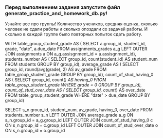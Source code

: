 ### Перед выполнением задания запустите файл generate_practice_and_homework_db.py!

Узнайте все про группы! Количество учеников, средняя оценка, сколько человек не сдали работы и сколько опоздали со задачей работы. И сколько в каждой группе было повторных попыток сдать работу.


WITH table_group_student_grade AS (
SELECT a.group_id, student_id, grade, "date", a.due_date
FROM assignments_grades a_g
LEFT OUTER JOIN assignments a ON a_g.assisgnment_id = a.assisgnment_id),
students_number AS (
SELECT group_id, count(student_id) AS student_num
FROM students
GROUP BY group_id),
average_grade AS (
SELECT group_id, round(avg(grade), 2) AS av_grade
FROM table_group_student_grade
GROUP BY group_id),
count_of_stud_having_0 AS (
SELECT group_id, count(*) AS having_0 
FROM table_group_student_grade
WHERE grade = 0
GROUP BY group_id),
count_of_stud_over_date AS (
SELECT group_id, count(*) AS over_date 
FROM table_group_student_grade
WHERE "date" > due_date
GROUP BY group_id)

SELECT s_n.group_id, student_num, av_grade, having_0, over_date  FROM students_number s_n
LEFT OUTER JOIN average_grade a_g ON s_n.group_id = a_g.group_id
LEFT OUTER JOIN count_of_stud_having_0 c ON s_n.group_id = c.group_id
LEFT OUTER JOIN count_of_stud_over_date o ON s_n.group_id = o.group_id